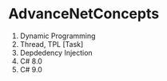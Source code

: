 # AdvanceNetConcepts

1. Dynamic Programming
2. Thread, TPL [Task]
3. Depdedency Injection
4. C# 8.0
5. C# 9.0
